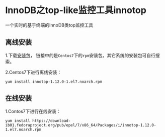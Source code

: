 # InnoDB之top-like监控工具innotop

一个实时的基于终端的InnoDB类top监控工具


## 离线安装

1.下载[安装包](https://download-ib01.fedoraproject.org/pub/epel/7/x86_64/Packages/i/innotop-1.12.0-1.el7.noarch.rpm)，
链接中的是`Centos7`下的`rpm`安装包，其它系统的安装包可自行搜索。

2.Centos7下进行离线安装：

```shell
yum install innotop-1.12.0-1.el7.noarch.rpm
```


## 在线安装

1.Contos7下进行在线安装：

```shell
yum install https://download-ib01.fedoraproject.org/pub/epel/7/x86_64/Packages/i/innotop-1.12.0-1.el7.noarch.rpm
```

